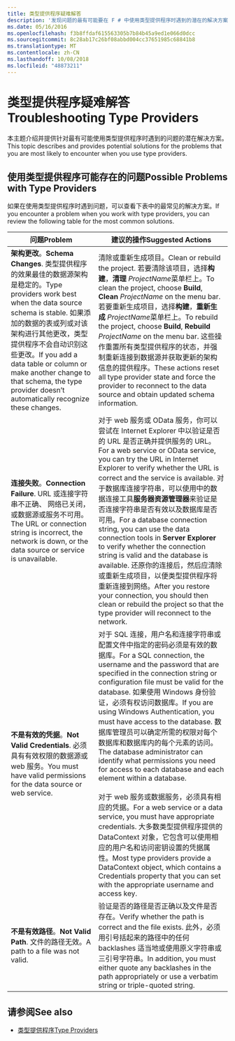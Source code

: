 ```yaml
---
title: 类型提供程序疑难解答
description: '发现问题的最有可能要在 F # 中使用类型提供程序时遇到的潜在的解决方案。'
ms.date: 05/16/2016
ms.openlocfilehash: f3b8ffdaf615563305b7b84b45a9ed1e066d0dcc
ms.sourcegitcommit: 8c28ab17c26bf08abbd004cc37651985c68841b8
ms.translationtype: MT
ms.contentlocale: zh-CN
ms.lasthandoff: 10/08/2018
ms.locfileid: "48873211"
---
```

# <a name="troubleshooting-type-providers"></a><span data-ttu-id="b7afe-103">类型提供程序疑难解答</span><span class="sxs-lookup"><span data-stu-id="b7afe-103">Troubleshooting Type Providers</span></span>

<span data-ttu-id="b7afe-104">本主题介绍并提供针对最有可能使用类型提供程序时遇到的问题的潜在解决方案。</span><span class="sxs-lookup"><span data-stu-id="b7afe-104">This topic describes and provides potential solutions for the problems that you are most likely to encounter when you use type providers.</span></span>

## <a name="possible-problems-with-type-providers"></a><span data-ttu-id="b7afe-105">使用类型提供程序可能存在的问题</span><span class="sxs-lookup"><span data-stu-id="b7afe-105">Possible Problems with Type Providers</span></span>

<span data-ttu-id="b7afe-106">如果在使用类型提供程序时遇到问题，可以查看下表中的最常见的解决方案。</span><span class="sxs-lookup"><span data-stu-id="b7afe-106">If you encounter a problem when you work with type providers, you can review the following table for the most common solutions.</span></span>

|<span data-ttu-id="b7afe-107">问题</span><span class="sxs-lookup"><span data-stu-id="b7afe-107">Problem</span></span>|<span data-ttu-id="b7afe-108">建议的操作</span><span class="sxs-lookup"><span data-stu-id="b7afe-108">Suggested Actions</span></span>|
|-------|-----------------|
|<span data-ttu-id="b7afe-109">**架构更改**。</span><span class="sxs-lookup"><span data-stu-id="b7afe-109">**Schema Changes**.</span></span> <span data-ttu-id="b7afe-110">类型提供程序的效果最佳的数据源架构是稳定的。</span><span class="sxs-lookup"><span data-stu-id="b7afe-110">Type providers work best  when the data source schema is stable.</span></span> <span data-ttu-id="b7afe-111">如果添加的数据的表或列或对该架构进行其他更改，类型提供程序不会自动识别这些更改。</span><span class="sxs-lookup"><span data-stu-id="b7afe-111">If you add a data table or column or make another change to that schema, the type provider doesn’t automatically recognize these changes.</span></span>|<span data-ttu-id="b7afe-112">清除或重新生成项目。</span><span class="sxs-lookup"><span data-stu-id="b7afe-112">Clean or rebuild the project.</span></span> <span data-ttu-id="b7afe-113">若要清除该项目，选择**构建**，**清理** *ProjectName*菜单栏上。</span><span class="sxs-lookup"><span data-stu-id="b7afe-113">To clean the project, choose **Build**, **Clean** *ProjectName* on the menu bar.</span></span> <span data-ttu-id="b7afe-114">若要重新生成项目，选择**构建**，**重新生成** *ProjectName*菜单栏上。</span><span class="sxs-lookup"><span data-stu-id="b7afe-114">To rebuild the project, choose **Build**, **Rebuild** *ProjectName* on the menu bar.</span></span> <span data-ttu-id="b7afe-115">这些操作重置所有类型提供程序的状态，并强制重新连接到数据源并获取更新的架构信息的提供程序。</span><span class="sxs-lookup"><span data-stu-id="b7afe-115">These actions reset all type provider state and force the provider to reconnect to the data source and obtain updated schema information.</span></span>|
|<span data-ttu-id="b7afe-116">**连接失败**。</span><span class="sxs-lookup"><span data-stu-id="b7afe-116">**Connection Failure**.</span></span> <span data-ttu-id="b7afe-117">URL 或连接字符串不正确、 网络已关闭，或数据源或服务不可用。</span><span class="sxs-lookup"><span data-stu-id="b7afe-117">The URL or connection string is incorrect, the network is down, or the data source or service is unavailable.</span></span>|<span data-ttu-id="b7afe-118">对于 web 服务或 OData 服务，你可以尝试在 Internet Explorer 中以验证是否的 URL 是否正确并提供服务的 URL。</span><span class="sxs-lookup"><span data-stu-id="b7afe-118">For a web service or OData service, you can try the URL in Internet Explorer to verify whether the URL is correct and the service is available.</span></span> <span data-ttu-id="b7afe-119">对于数据库连接字符串，可以使用中的数据连接工具**服务器资源管理器**来验证是否连接字符串是否有效以及数据库是否可用。</span><span class="sxs-lookup"><span data-stu-id="b7afe-119">For a database connection string, you can use the data connection tools in **Server Explorer** to verify whether the connection string is valid and the database is available.</span></span> <span data-ttu-id="b7afe-120">还原你的连接后，然后应清除或重新生成项目，以便类型提供程序将重新连接到网络。</span><span class="sxs-lookup"><span data-stu-id="b7afe-120">After you restore your connection, you should then clean or rebuild the project so that the type provider will reconnect to the network.</span></span>|
|<span data-ttu-id="b7afe-121">**不是有效的凭据**。</span><span class="sxs-lookup"><span data-stu-id="b7afe-121">**Not Valid Credentials**.</span></span> <span data-ttu-id="b7afe-122">必须具有有效权限的数据源或 web 服务。</span><span class="sxs-lookup"><span data-stu-id="b7afe-122">You must have valid permissions for the data source or web service.</span></span>|<span data-ttu-id="b7afe-123">对于 SQL 连接，用户名和连接字符串或配置文件中指定的密码必须是有效的数据库。</span><span class="sxs-lookup"><span data-stu-id="b7afe-123">For a SQL connection, the username and the password that are specified in the connection string or configuration file must be valid for the database.</span></span> <span data-ttu-id="b7afe-124">如果使用 Windows 身份验证，必须有权访问数据库。</span><span class="sxs-lookup"><span data-stu-id="b7afe-124">If you are using Windows Authentication, you must have access to the database.</span></span> <span data-ttu-id="b7afe-125">数据库管理员可以确定所需的权限对每个数据库和数据库内的每个元素的访问。</span><span class="sxs-lookup"><span data-stu-id="b7afe-125">The database administrator can identify what permissions you need for access to each database and each element within a database.</span></span><br /><br /><span data-ttu-id="b7afe-126">对于 web 服务或数据服务，必须具有相应的凭据。</span><span class="sxs-lookup"><span data-stu-id="b7afe-126">For a web service or a data service, you must have appropriate credentials.</span></span> <span data-ttu-id="b7afe-127">大多数类型提供程序提供的 DataContext 对象，它包含可以使用相应的用户名和访问密钥设置的凭据属性。</span><span class="sxs-lookup"><span data-stu-id="b7afe-127">Most type providers provide a DataContext object, which contains a Credentials property that you can set with the appropriate username and access key.</span></span>|
|<span data-ttu-id="b7afe-128">**不是有效路径**。</span><span class="sxs-lookup"><span data-stu-id="b7afe-128">**Not Valid Path**.</span></span> <span data-ttu-id="b7afe-129">文件的路径无效。</span><span class="sxs-lookup"><span data-stu-id="b7afe-129">A path to a file was not valid.</span></span>|<span data-ttu-id="b7afe-130">验证是否的路径是否正确以及文件是否存在。</span><span class="sxs-lookup"><span data-stu-id="b7afe-130">Verify whether the path is correct and the file exists.</span></span> <span data-ttu-id="b7afe-131">此外，必须用引号括起来的路径中的任何 backlashes 适当地或使用原义字符串或三引号字符串。</span><span class="sxs-lookup"><span data-stu-id="b7afe-131">In addition, you must either quote any backlashes in the path appropriately or use a verbatim string or triple-quoted string.</span></span>|

## <a name="see-also"></a><span data-ttu-id="b7afe-132">请参阅</span><span class="sxs-lookup"><span data-stu-id="b7afe-132">See also</span></span>

- [<span data-ttu-id="b7afe-133">类型提供程序</span><span class="sxs-lookup"><span data-stu-id="b7afe-133">Type Providers</span></span>](index.md)
